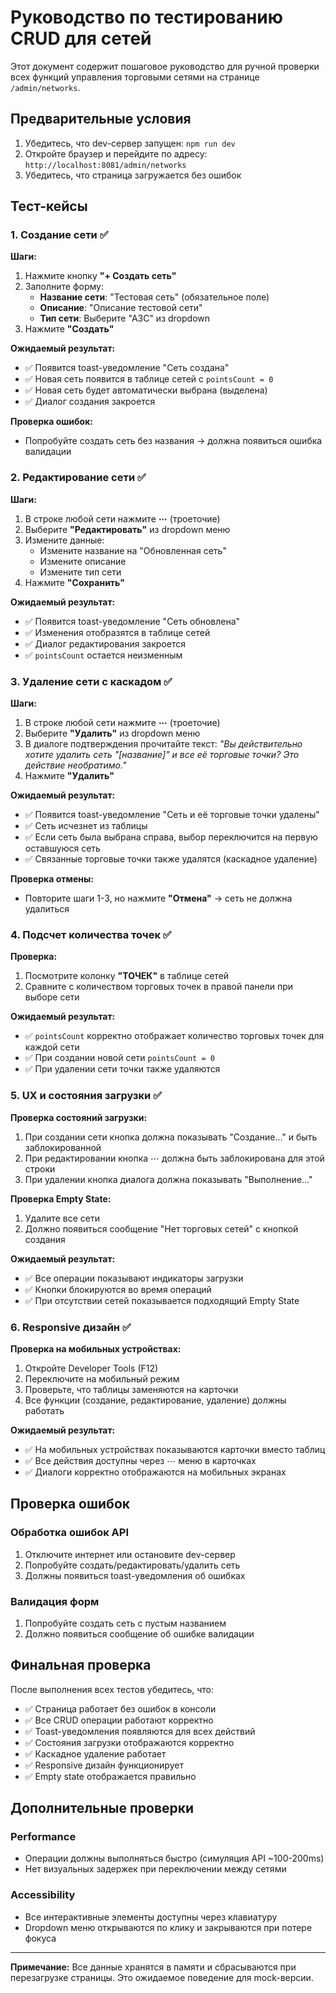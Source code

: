 # Руководство по тестированию CRUD для сетей

Этот документ содержит пошаговое руководство для ручной проверки всех функций управления торговыми сетями на странице `/admin/networks`.

## Предварительные условия

1. Убедитесь, что dev-сервер запущен: `npm run dev`
2. Откройте браузер и перейдите по адресу: `http://localhost:8081/admin/networks`
3. Убедитесь, что страница загружается без ошибок

## Тест-кейсы

### 1. Создание сети ✅

**Шаги:**
1. Нажмите кнопку **"+ Создать сеть"**
2. Заполните форму:
   - **Название сети**: "Тестовая сеть" (обязательное поле)
   - **Описание**: "Описание тестовой сети"
   - **Тип сети**: Выберите "АЗС" из dropdown
3. Нажмите **"Создать"**

**Ожидаемый результат:**
- ✅ Появится toast-уведомление "Сеть создана"
- ✅ Новая сеть появится в таблице сетей с `pointsCount = 0`
- ✅ Новая сеть будет автоматически выбрана (выделена)
- ✅ Диалог создания закроется

**Проверка ошибок:**
- Попробуйте создать сеть без названия → должна появиться ошибка валидации

### 2. Редактирование сети ✅

**Шаги:**
1. В строке любой сети нажмите **⋯** (троеточие)
2. Выберите **"Редактировать"** из dropdown меню
3. Измените данные:
   - Измените название на "Обновленная сеть"
   - Измените описание
   - Измените тип сети
4. Нажмите **"Сохранить"**

**Ожидаемый результат:**
- ✅ Появится toast-уведомление "Сеть обновлена"
- ✅ Изменения отобразятся в таблице сетей
- ✅ Диалог редактирования закроется
- ✅ `pointsCount` остается неизменным

### 3. Удаление сети с каскадом ✅

**Шаги:**
1. В строке любой сети нажмите **⋯** (троеточие) 
2. Выберите **"Удалить"** из dropdown меню
3. В диалоге подтверждения прочитайте текст: *"Вы действительно хотите удалить сеть "[название]" и все её торговые точки? Это действие необратимо."*
4. Нажмите **"Удалить"**

**Ожидаемый результат:**
- ✅ Появится toast-уведомление "Сеть и её торговые точки удалены"
- ✅ Сеть исчезнет из таблицы
- ✅ Если сеть была выбрана справа, выбор переключится на первую оставшуюся сеть
- ✅ Связанные торговые точки также удалятся (каскадное удаление)

**Проверка отмены:**
- Повторите шаги 1-3, но нажмите **"Отмена"** → сеть не должна удалиться

### 4. Подсчет количества точек ✅

**Проверка:**
1. Посмотрите колонку **"ТОЧЕК"** в таблице сетей
2. Сравните с количеством торговых точек в правой панели при выборе сети

**Ожидаемый результат:**
- ✅ `pointsCount` корректно отображает количество торговых точек для каждой сети
- ✅ При создании новой сети `pointsCount = 0`
- ✅ При удалении сети точки также удаляются

### 5. UX и состояния загрузки ✅

**Проверка состояний загрузки:**
1. При создании сети кнопка должна показывать "Создание..." и быть заблокированной
2. При редактировании кнопка ⋯ должна быть заблокирована для этой строки
3. При удалении кнопка диалога должна показывать "Выполнение..."

**Проверка Empty State:**
1. Удалите все сети
2. Должно появиться сообщение "Нет торговых сетей" с кнопкой создания

**Ожидаемый результат:**
- ✅ Все операции показывают индикаторы загрузки
- ✅ Кнопки блокируются во время операций
- ✅ При отсутствии сетей показывается подходящий Empty State

### 6. Responsive дизайн ✅

**Проверка на мобильных устройствах:**
1. Откройте Developer Tools (F12)
2. Переключите на мобильный режим
3. Проверьте, что таблицы заменяются на карточки
4. Все функции (создание, редактирование, удаление) должны работать

**Ожидаемый результат:**
- ✅ На мобильных устройствах показываются карточки вместо таблиц
- ✅ Все действия доступны через ⋯ меню в карточках
- ✅ Диалоги корректно отображаются на мобильных экранах

## Проверка ошибок

### Обработка ошибок API
1. Отключите интернет или остановите dev-сервер
2. Попробуйте создать/редактировать/удалить сеть
3. Должны появиться toast-уведомления об ошибках

### Валидация форм
1. Попробуйте создать сеть с пустым названием
2. Должно появиться сообщение об ошибке валидации

## Финальная проверка

После выполнения всех тестов убедитесь, что:
- ✅ Страница работает без ошибок в консоли
- ✅ Все CRUD операции работают корректно
- ✅ Toast-уведомления появляются для всех действий
- ✅ Состояния загрузки отображаются корректно
- ✅ Каскадное удаление работает
- ✅ Responsive дизайн функционирует
- ✅ Empty state отображается правильно

## Дополнительные проверки

### Performance
- Операции должны выполняться быстро (симуляция API ~100-200ms)
- Нет визуальных задержек при переключении между сетями

### Accessibility
- Все интерактивные элементы доступны через клавиатуру
- Dropdown меню открываются по клику и закрываются при потере фокуса

---

**Примечание:** Все данные хранятся в памяти и сбрасываются при перезагрузке страницы. Это ожидаемое поведение для mock-версии.
